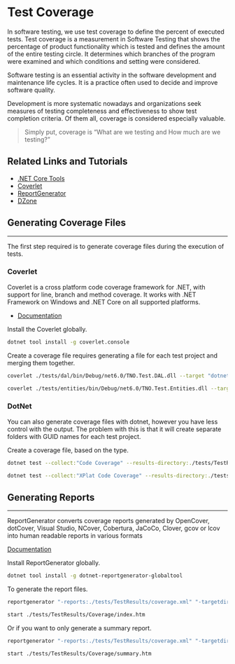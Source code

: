 # Test Coverage

In software testing, we use test coverage to define the percent of executed tests.
Test coverage is a measurement in Software Testing that shows the percentage of product functionality which is tested and defines the amount of the entire testing circle.
It determines which branches of the program were examined and which conditions and setting were considered.

Software testing is an essential activity in the software development and maintenance life cycles.
It is a practice often used to decide and improve software quality.

Development is more systematic nowadays and organizations seek measures of testing completeness and effectiveness to show test completion criteria.
Of them all, coverage is considered especially valuable.

> Simply put, coverage is “What are we testing and How much are we testing?”

## Related Links and Tutorials

- [.NET Core Tools](https://docs.microsoft.com/en-us/dotnet/core/tools/global-tools#what-could-go-wrong)
- [Coverlet](https://github.com/tonerdo/coverlet)
- [ReportGenerator](https://danielpalme.github.io/ReportGenerator/)
- [DZone](https://dzone.com/articles/code-coverage-reports-for-aspnet-core)

## Generating Coverage Files

---

The first step required is to generate coverage files during the execution of tests.

### Coverlet

Coverlet is a cross platform code coverage framework for .NET, with support for line, branch and method coverage. It works with .NET Framework on Windows and .NET Core on all supported platforms.

- [Documentation](https://github.com/tonerdo/coverlet/blob/master/Documentation/GlobalTool.md)

Install the Coverlet globally.

```bash
dotnet tool install -g coverlet.console
```

Create a coverage file requires generating a file for each test project and merging them together.

```bash
coverlet ./tests/dal/bin/Debug/net6.0/TNO.Test.DAL.dll --target "dotnet" --targetargs "test ./ --no-build" -o "./tests/TestResults/coverage.json" --exclude "[*.Test]*" --exclude "[*]*Model" --exclude-by-attribute "CompilerGenerated" -f json

coverlet ./tests/entities/bin/Debug/net6.0/TNO.Test.Entities.dll --target "dotnet" --targetargs "test ./ --no-build" -o "./tests/TestResults/coverage.xml" --exclude "[*.Test]*" --exclude "[*]*Model" --exclude-by-attribute "CompilerGenerated" --merge-with "tests/TestResults/coverage.json" -f cobertura
```

### DotNet

You can also generate coverage files with dotnet, however you have less control with the output.
The problem with this is that it will create separate folders with GUID names for each test project.

Create a coverage file, based on the type.

```bash
dotnet test --collect:"Code Coverage" --results-directory:./tests/TestResults

dotnet test --collect:"XPlat Code Coverage" --results-directory:./tests/TestResults
```

## Generating Reports

---

ReportGenerator converts coverage reports generated by
OpenCover, dotCover, Visual Studio, NCover, Cobertura, JaCoCo, Clover, gcov or lcov
into human readable reports in various formats

[Documentation](https://danielpalme.github.io/ReportGenerator/usage.html)

Install ReportGenerator globally.

```bash
dotnet tool install -g dotnet-reportgenerator-globaltool
```

To generate the report files.

```bash
reportgenerator "-reports:./tests/TestResults/coverage.xml" "-targetdir:./tests/TestResults/Coverage" -reporttypes:Html

start ./tests/TestResults/Coverage/index.htm
```

Or if you want to only generate a summary report.

```bash
reportgenerator "-reports:./tests/TestResults/coverage.xml" "-targetdir:./tests/TestResults/Coverage" -reporttypes:HtmlSummary

start ./tests/TestResults/Coverage/summary.htm
```
